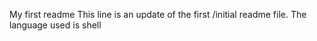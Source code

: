 My first readme
This line is an update of the first /initial readme file.
The language used is shell
